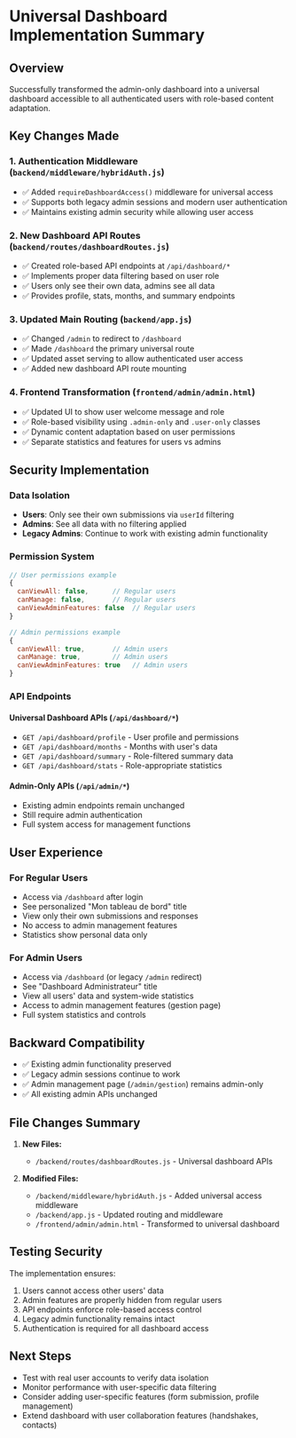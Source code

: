 # Universal Dashboard Implementation Summary

## Overview
Successfully transformed the admin-only dashboard into a universal dashboard accessible to all authenticated users with role-based content adaptation.

## Key Changes Made

### 1. Authentication Middleware (`backend/middleware/hybridAuth.js`)
- ✅ Added `requireDashboardAccess()` middleware for universal access
- ✅ Supports both legacy admin sessions and modern user authentication
- ✅ Maintains existing admin security while allowing user access

### 2. New Dashboard API Routes (`backend/routes/dashboardRoutes.js`)
- ✅ Created role-based API endpoints at `/api/dashboard/*`
- ✅ Implements proper data filtering based on user role
- ✅ Users only see their own data, admins see all data
- ✅ Provides profile, stats, months, and summary endpoints

### 3. Updated Main Routing (`backend/app.js`)
- ✅ Changed `/admin` to redirect to `/dashboard` 
- ✅ Made `/dashboard` the primary universal route
- ✅ Updated asset serving to allow authenticated user access
- ✅ Added new dashboard API route mounting

### 4. Frontend Transformation (`frontend/admin/admin.html`)
- ✅ Updated UI to show user welcome message and role
- ✅ Role-based visibility using `.admin-only` and `.user-only` classes
- ✅ Dynamic content adaptation based on user permissions
- ✅ Separate statistics and features for users vs admins

## Security Implementation

### Data Isolation
- **Users**: Only see their own submissions via `userId` filtering
- **Admins**: See all data with no filtering applied
- **Legacy Admins**: Continue to work with existing admin functionality

### Permission System
```javascript
// User permissions example
{
  canViewAll: false,      // Regular users
  canManage: false,       // Regular users  
  canViewAdminFeatures: false  // Regular users
}

// Admin permissions example  
{
  canViewAll: true,       // Admin users
  canManage: true,        // Admin users
  canViewAdminFeatures: true   // Admin users
}
```

### API Endpoints

#### Universal Dashboard APIs (`/api/dashboard/*`)
- `GET /api/dashboard/profile` - User profile and permissions
- `GET /api/dashboard/months` - Months with user's data
- `GET /api/dashboard/summary` - Role-filtered summary data
- `GET /api/dashboard/stats` - Role-appropriate statistics

#### Admin-Only APIs (`/api/admin/*`)
- Existing admin endpoints remain unchanged
- Still require admin authentication
- Full system access for management functions

## User Experience

### For Regular Users
- Access via `/dashboard` after login
- See personalized "Mon tableau de bord" title
- View only their own submissions and responses
- No access to admin management features
- Statistics show personal data only

### For Admin Users  
- Access via `/dashboard` (or legacy `/admin` redirect)
- See "Dashboard Administrateur" title
- View all users' data and system-wide statistics
- Access to admin management features (gestion page)
- Full system statistics and controls

## Backward Compatibility
- ✅ Existing admin functionality preserved
- ✅ Legacy admin sessions continue to work
- ✅ Admin management page (`/admin/gestion`) remains admin-only
- ✅ All existing admin APIs unchanged

## File Changes Summary
1. **New Files:**
   - `/backend/routes/dashboardRoutes.js` - Universal dashboard APIs

2. **Modified Files:**
   - `/backend/middleware/hybridAuth.js` - Added universal access middleware
   - `/backend/app.js` - Updated routing and middleware  
   - `/frontend/admin/admin.html` - Transformed to universal dashboard

## Testing Security
The implementation ensures:
1. Users cannot access other users' data
2. Admin features are properly hidden from regular users
3. API endpoints enforce role-based access control
4. Legacy admin functionality remains intact
5. Authentication is required for all dashboard access

## Next Steps
- Test with real user accounts to verify data isolation
- Monitor performance with user-specific data filtering
- Consider adding user-specific features (form submission, profile management)
- Extend dashboard with user collaboration features (handshakes, contacts)